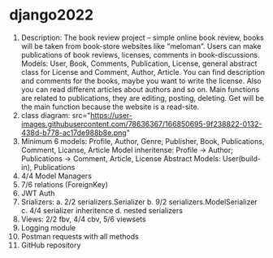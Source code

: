 # django2022
1. Description: The book review project – simple online book review, books will be taken from book-store websites like “meloman”. Users can make publications of book reviews, licenses, comments in book-discussions. 
Models: User, Book, Comments, Publication, License, general abstract class for License and Comment, Author, Article.
You can find description and comments for the books, maybe you want to write the license. Also you can read different articles about authors and so on.
Main functions are related to publications, they are editing, posting, deleting. Get will be the main function because the website is a read-site.
2. class diagram: src="https://user-images.githubusercontent.com/78636367/166850695-9f238822-0132-438d-b778-ac17de988b8e.png"
3. Minimum 6 models: Profile, Author, Genre, Publisher, Book, Publications, Comment, Licanse, Article
   Model inheritense: Profile -> Author; Publications -> Comment, Article, License
   Abstract Models: User(build-in), Publications
4. 4/4 Model Managers 
5. 7/6 relations (ForeignKey)
6. JWT Auth
7. Srializers: 
    a. 2/2 serializers.Serializer
    b. 9/2 serializers.ModelSerializer
    c. 4/4 serializer inheritence
    d. nested serializers
8. Views: 2/2 fbv, 4/4 cbv, 5/6 viewsets
9. Logging module
10. Postman requests with all methods
11. GitHub repository
